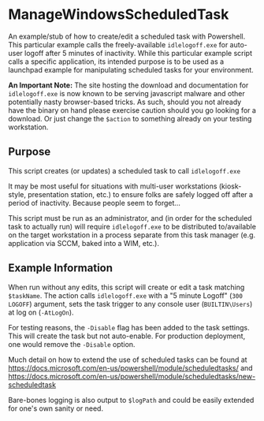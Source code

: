 # ManageWindowsScheduledTask
An example/stub of how to create/edit a scheduled task with Powershell. This particular example calls the freely-available `idlelogoff.exe` for auto-user logoff after 5 minutes of inactivity. While this particular example script calls a specific application, its intended purpose is to be used as a launchpad example for manipulating scheduled tasks for your environment.

__An Important Note:__ The site hosting the download and documentation for `idlelogoff.exe` is now known to be serving javascript malware and other potentially nasty browser-based tricks. As such, should you not already have the binary on hand please exercise caution should you go looking for a download. Or just change the `$action` to something already on your testing workstation.

## Purpose
This script creates (or updates) a scheduled task to call `idlelogoff.exe`

It may be most useful for situations with multi-user workstations (kiosk-style, presentation station, etc.) to ensure folks are safely logged off after a period of inactivity. Because people seem to forget...

This script must be run as an administrator, and (in order for the scheduled task to actually run) will require `idlelogoff.exe` to be distributed to/available on the target workstation in a process separate from this task manager (e.g. application via SCCM, baked into a WIM, etc.).

## Example Information
When run without any edits, this script will create or edit a task matching `$taskName`. The action calls `idlelogoff.exe` with a "5 minute Logoff" (`300 LOGOFF`) argument, sets the task trigger to any console user (`BUILTIN\Users`) at log on (`-AtLogOn`).

For testing reasons, the `-Disable` flag has been added to the task settings. This will create the task but not auto-enable. For production deployment, one would remove the `-Disable` option.

Much detail on how to extend the use of scheduled tasks can be found at https://docs.microsoft.com/en-us/powershell/module/scheduledtasks/ and https://docs.microsoft.com/en-us/powershell/module/scheduledtasks/new-scheduledtask

Bare-bones logging is also output to `$logPath` and could be easily extended for one's own sanity or need.
